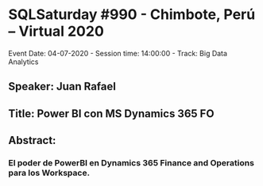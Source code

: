 # SQLSaturday #990 - Chimbote, Perú – Virtual 2020
Event Date: 04-07-2020 - Session time: 14:00:00 - Track: Big Data  Analytics
## Speaker: Juan Rafael
## Title: Power BI con MS Dynamics 365 FO
## Abstract:
### El poder de PowerBI en Dynamics 365 Finance and Operations para los Workspace.
